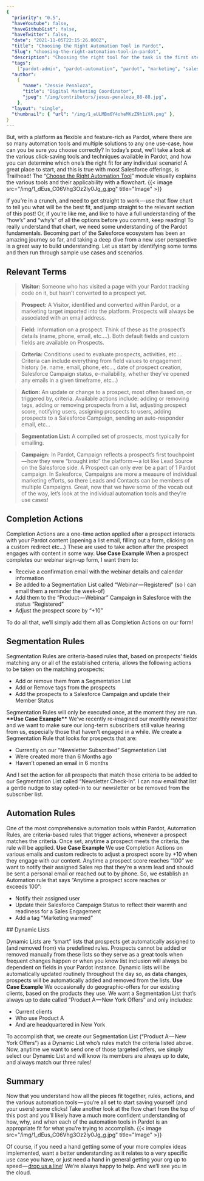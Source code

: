 ```yaml
---
{
  "priority": "0.5",
  "haveYoutube": false,
  "haveGithubGist": false,
  "haveTwitter": false,
  "date": "2021-11-05T22:15:26.000Z",
  "title": "Choosing the Right Automation Tool in Pardot",
  "Slug": "choosing-the-right-automation-tool-in-pardot",
  "description": "Choosing the right tool for the task is the first step of any successful endeavor.",
  "tags":
    ["pardot-admin", "pardot-automation", "pardot", "marketing", "salesforce"],
  "author":
    {
      "name": "Jessie Penaloza",
      "title": "Digital Marketing Coordinator",
      "jpeg": "/img/contributors/jesus-penaloza_88-88.jpg",
    },
  "layout": "single",
  "thumbnail": { "url": "/img/1_eULMBm6Y4oheMKzZ9h1iVA.png" },
}
---
```


But, with a platform as flexible and feature-rich as Pardot, where there are so many automation tools and multiple solutions to any one use-case, how can you be sure you choose correctly?
In today’s post, we’ll take a look at the various click-saving tools and techniques available in Pardot, and how you can determine which one’s the right fit for any individual scenario!
A great place to start, and this is true with most Salesforce offerings, is Trailhead! The “[Choose the Right Automation Tool](https://trailhead.salesforce.com/en/content/learn/modules/pardot-process-automation/choose-the-right-automation-tool?trail_id=increase-engagement-and-nurture-leads-with-pardot&trailmix_creator_id=strailhead&trailmix_slug=get-started-with-pardot)” module visually explains the various tools and their applicability with a flowchart.
{{< image src="/img/1_dEus_C06Vhg3Oz2ly0Jg_g.jpg" title="Image" >}}

If you’re in a crunch, and need to get straight to work — use that flow chart to tell you what will be the best fit, and jump straight to the relevant section of this post! Or, if you’re like me, and like to have a full understanding of the “how’s” and “why’s” of all the options before you commit, keep reading!
To really understand that chart, we need some understanding of the Pardot fundamentals. Becoming part of the Salesforce ecosystem has been an amazing journey so far, and taking a deep dive from a new user perspective is a great way to build understanding. Let us start by identifying some terms and then run through sample use cases and scenarios.

## Relevant Terms

> <strong>Visitor: </strong>Someone who has visited a page with your Pardot tracking code on it, but hasn’t converted to a prospect yet.

> <strong>Prospect:</strong> A Visitor, identified and converted within Pardot, or a marketing target imported into the platform. Prospects will always be associated with an email address.

> <strong>Field:</strong> Information on a prospect. Think of these as the prospect’s details (name, phone, email, etc….). Both default fields and custom fields are available on Prospects.

> <strong>Criteria:</strong> Conditions used to evaluate prospects, activities, etc…. Criteria can include everything from field values to engagement history (ie. name, email, phone, etc…, date of prospect creation, Salesforce Campaign status, e-mailability, whether they’ve opened any emails in a given timeframe, etc…)

> <strong>Action:</strong> An update or change to a prospect, most often based on, or triggered by, criteria. Available actions include: adding or removing tags, adding or removing prospects from a list, adjusting prospect score, notifying users, assigning prospects to users, adding prospects to a Salesforce Campaign, sending an auto-responder email, etc…

> <strong>Segmentation List:</strong> A compiled set of prospects, most typically for emailing.

> <strong>Campaign:</strong> In Pardot, Campaign reflects a prospect’s first touchpoint — how they were “brought into” the platform — a lot like Lead Source on the Salesforce side. A Prospect can only ever be a part of 1 Pardot campaign. In Salesforce, Campaigns are more a measure of individual marketing efforts, so there Leads and Contacts can be members of multiple Campaigns.
> Great, now that we have some of the vocab out of the way, let’s look at the individual automation tools and they’re use cases!

## Completion Actions

Completion Actions are a one-time action applied after a prospect interacts with your Pardot content (opening a list email, filling out a form, clicking on a custom redirect etc…) These are used to take action after the prospect engages with content in some way.
<strong>**Use Case Example**</strong>
When a prospect completes our webinar sign-up form, I want them to:

<ul><li>Receive a confirmation email with the webinar details and calendar information</li><li>Be added to a Segmentation List called “Webinar — Registered” (so I can email them a reminder the week-of)</li><li>Add them to the “Product — Webinar” Campaign in Salesforce with the status “Registered”</li><li>Adjust the prospect score by “+10”</li></ul>To do all that, we’ll simply add them all as Completion Actions on our form!

## Segmentation Rules

Segmentation Rules are criteria-based rules that, based on prospects’ fields matching any or all of the established criteria, allows the following actions to be taken on the matching prospects:

<ul><li>Add or remove them from a Segmentation List</li><li>Add or Remove tags from the prospects</li><li>Add the prospects to a Salesforce Campaign and update their Member Status</li></ul>Segmentation Rules will only be executed once, at the moment they are run.
<strong>**Use Case Example**</strong>
We’ve recently re-imagined our monthly newsletter and we want to make sure our long-term subscribers still value hearing from us, especially those that haven’t engaged in a while. We create a Segmentation Rule that looks for prospects that are:
<ul><li>Currently on our “Newsletter Subscribed” Segmentation List</li><li>Were created more than 6 Months ago</li><li>Haven’t opened an email in 6 months</li></ul>And I set the action for all prospects that match those criteria to be added to our Segmentation List called “Newsletter Check-In”. I can now email that list a gentle nudge to stay opted-in to our newsletter or be removed from the subscriber list.

## Automation Rules

One of the most comprehensive automation tools within Pardot, Automation Rules, are criteria-based rules that trigger actions, whenever a prospect matches the criteria. Once set, anytime a prospect meets the criteria, the rule will be applied.
<strong>**Use Case Example**</strong>
We use Completion Actions on various emails and custom redirects to adjust a prospect score by +10 when they engage with our content. Anytime a prospect score reaches “100” we want to notify their assigned Sales rep that they’re a warm lead and should be sent a personal email or reached out to by phone. So, we establish an Automation rule that says “Anytime a prospect score reaches or exceeds 100”:

<ul><li>Notify their assigned user</li><li>Update their Salesforce Campaign Status to reflect their warmth and readiness for a Sales Engagement</li><li>Add a tag “Marketing warmed”</li></ul>
## Dynamic Lists

Dynamic Lists are “smart” lists that prospects get automatically assigned to (and removed from) via predefined rules. Prospects cannot be added or removed manually from these lists so they serve as a great tools when frequent changes happen or when you know list inclusion will always be dependent on fields in your Pardot instance. Dynamic lists will be automatically updated routinely throughout the day so, as data changes, prospects will be automatically added and removed from the lists.
<strong>**Use Case Example**</strong>
We occasionally do geographic-offers for our existing clients, based on the products they use. We want a Segmentation List that’s always up to date called “Product A — New York Offers” and only includes:

<ul><li>Current clients</li><li>Who use Product A</li><li>And are headquartered in New York</li></ul>To accomplish that, we create our Segmentation List (“Product A — New York Offers”) as a Dynamic List who’s rules match the criteria listed above. Now, anytime we want to send one of those targeted offers, we simply select our Dynamic List and will know its members are always up to date, and always match our three rules!

## Summary

Now that you understand how all the pieces fit together, rules, actions, and the various automation tools — you’re all set to start saving yourself (and your users) some clicks!
Take another look at the flow chart from the top of this post and you’ll likely have a much more confident understanding of how, why, and when each of the automation tools in Pardot is an appropriate fit for what you’re trying to accomplish.
{{< image src="/img/1_dEus_C06Vhg3Oz2ly0Jg_g.jpg" title="Image" >}}

Of course, if you need a hand getting some of your more complex ideas implemented, want a better understanding as it relates to a very specific use case you have, or just need a hand in general getting your org up to speed — [drop us a line](https://appexchange.salesforce.com/appxConsultingListingDetail?listingId=a0N30000001gF9jEAE)! We’re always happy to help.
And we’ll see you in the cloud.
